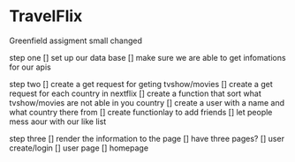# TravelFlix

Greenfield assigment
small changed

step one
[] set up our data base
[] make sure we are able to get infomations for our apis

step two
[] create a get request for geting  tvshow/movies
[] create a get request for each country in nextflix
[] create a function that sort what tvshow/movies are not able in you country
[] create a user with a name and what country there from
[] create functionlay to add friends
[] let people mess aour with our like list

step three
[] render the information to the page
[] have three pages?
  [] user create/login
  [] user page
  [] homepage
